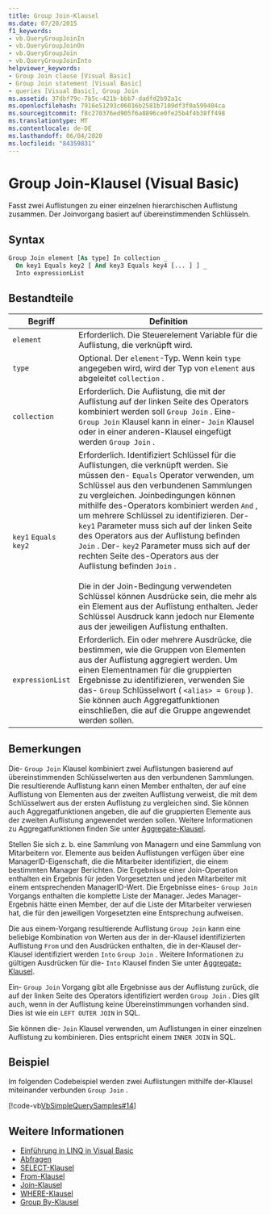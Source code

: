 ```yaml
---
title: Group Join-Klausel
ms.date: 07/20/2015
f1_keywords:
- vb.QueryGroupJoinIn
- vb.QueryGroupJoinOn
- vb.QueryGroupJoin
- vb.QueryGroupJoinInto
helpviewer_keywords:
- Group Join clause [Visual Basic]
- Group Join statement [Visual Basic]
- queries [Visual Basic], Group Join
ms.assetid: 37dbf79c-7b5c-421b-bbb7-dadfd2b92a1c
ms.openlocfilehash: 7916e51293c06016b2581b7109df3f0a599404ca
ms.sourcegitcommit: f8c270376ed905f6a8896ce0fe25b4f4b38ff498
ms.translationtype: MT
ms.contentlocale: de-DE
ms.lasthandoff: 06/04/2020
ms.locfileid: "84359831"
---
```

# <a name="group-join-clause-visual-basic"></a>Group Join-Klausel (Visual Basic)
Fasst zwei Auflistungen zu einer einzelnen hierarchischen Auflistung zusammen. Der Joinvorgang basiert auf übereinstimmenden Schlüsseln.  
  
## <a name="syntax"></a>Syntax  
  
```vb  
Group Join element [As type] In collection _  
  On key1 Equals key2 [ And key3 Equals key4 [... ] ] _  
  Into expressionList  
```  
  
## <a name="parts"></a>Bestandteile  
  
|Begriff|Definition|  
|---|---|  
|`element`|Erforderlich. Die Steuerelement Variable für die Auflistung, die verknüpft wird.|  
|`type`|Optional. Der `element`-Typ. Wenn kein `type` angegeben wird, wird der Typ von `element` aus abgeleitet `collection` .|  
|`collection`|Erforderlich. Die Auflistung, die mit der Auflistung auf der linken Seite des Operators kombiniert werden soll `Group Join` . Eine- `Group Join` Klausel kann in einer- `Join` Klausel oder in einer anderen-Klausel eingefügt werden `Group Join` .|  
|`key1` `Equals` `key2`|Erforderlich. Identifiziert Schlüssel für die Auflistungen, die verknüpft werden. Sie müssen den- `Equals` Operator verwenden, um Schlüssel aus den verbundenen Sammlungen zu vergleichen. Joinbedingungen können mithilfe des-Operators kombiniert werden `And` , um mehrere Schlüssel zu identifizieren. Der- `key1` Parameter muss sich auf der linken Seite des Operators aus der Auflistung befinden `Join` . Der- `key2` Parameter muss sich auf der rechten Seite des-Operators aus der Auflistung befinden `Join` .<br /><br /> Die in der Join-Bedingung verwendeten Schlüssel können Ausdrücke sein, die mehr als ein Element aus der Auflistung enthalten. Jeder Schlüssel Ausdruck kann jedoch nur Elemente aus der jeweiligen Auflistung enthalten.|  
|`expressionList`|Erforderlich. Ein oder mehrere Ausdrücke, die bestimmen, wie die Gruppen von Elementen aus der Auflistung aggregiert werden. Um einen Elementnamen für die gruppierten Ergebnisse zu identifizieren, verwenden Sie das- `Group` Schlüsselwort ( `<alias> = Group` ). Sie können auch Aggregatfunktionen einschließen, die auf die Gruppe angewendet werden sollen.|  
  
## <a name="remarks"></a>Bemerkungen  
 Die- `Group Join` Klausel kombiniert zwei Auflistungen basierend auf übereinstimmenden Schlüsselwerten aus den verbundenen Sammlungen. Die resultierende Auflistung kann einen Member enthalten, der auf eine Auflistung von Elementen aus der zweiten Auflistung verweist, die mit dem Schlüsselwert aus der ersten Auflistung zu vergleichen sind. Sie können auch Aggregatfunktionen angeben, die auf die gruppierten Elemente aus der zweiten Auflistung angewendet werden sollen. Weitere Informationen zu Aggregatfunktionen finden Sie unter [Aggregate-Klausel](aggregate-clause.md).  
  
 Stellen Sie sich z. b. eine Sammlung von Managern und eine Sammlung von Mitarbeitern vor. Elemente aus beiden Auflistungen verfügen über eine ManagerID-Eigenschaft, die die Mitarbeiter identifiziert, die einem bestimmten Manager Berichten. Die Ergebnisse einer Join-Operation enthalten ein Ergebnis für jeden Vorgesetzten und jeden Mitarbeiter mit einem entsprechenden ManagerID-Wert. Die Ergebnisse eines- `Group Join` Vorgangs enthalten die komplette Liste der Manager. Jedes Manager-Ergebnis hätte einen Member, der auf die Liste der Mitarbeiter verwiesen hat, die für den jeweiligen Vorgesetzten eine Entsprechung aufweisen.  
  
 Die aus einem-Vorgang resultierende Auflistung `Group Join` kann eine beliebige Kombination von Werten aus der in der-Klausel identifizierten Auflistung `From` und den Ausdrücken enthalten, die in der-Klausel der-Klausel identifiziert werden `Into` `Group Join` . Weitere Informationen zu gültigen Ausdrücken für die- `Into` Klausel finden Sie unter [Aggregate-Klausel](aggregate-clause.md).  
  
 Ein- `Group Join` Vorgang gibt alle Ergebnisse aus der Auflistung zurück, die auf der linken Seite des Operators identifiziert werden `Group Join` . Dies gilt auch, wenn in der Auflistung keine Übereinstimmungen vorhanden sind. Dies ist wie ein `LEFT OUTER JOIN` in SQL.  
  
 Sie können die- `Join` Klausel verwenden, um Auflistungen in einer einzelnen Auflistung zu kombinieren. Dies entspricht einem `INNER JOIN` in SQL.  
  
## <a name="example"></a>Beispiel  
 Im folgenden Codebeispiel werden zwei Auflistungen mithilfe der-Klausel miteinander verbunden `Group Join` .  
  
 [!code-vb[VbSimpleQuerySamples#14](~/samples/snippets/visualbasic/VS_Snippets_VBCSharp/VbSimpleQuerySamples/VB/QuerySamples1.vb#14)]  
  
## <a name="see-also"></a>Weitere Informationen

- [Einführung in LINQ in Visual Basic](../../programming-guide/language-features/linq/introduction-to-linq.md)
- [Abfragen](index.md)
- [SELECT-Klausel](select-clause.md)
- [From-Klausel](from-clause.md)
- [Join-Klausel](join-clause.md)
- [WHERE-Klausel](where-clause.md)
- [Group By-Klausel](group-by-clause.md)
